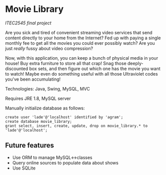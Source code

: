 # Movie Library #

_ITEC2545 final project_

Are you sick and tired of convenient streaming video services that send content directly to your home from the Internet? Fed up with paying a single monthly fee to get all the movies you could ever possibly watch? Are you just _really_ fussy about video compression?

Now, with this application, you can keep a bunch of physical media in your house! Buy extra furniture to store all that crap! Snag those deeply-discounted box sets, and then figure out which one has the movie you want to watch! Maybe even do something useful with all those Ultraviolet codes you've been accumulating!

Technologies: Java, Swing, MySQL, MVC

Requires JRE 1.8, MySQL server

Manually initialize database as follows:

    create user 'lade'@'localhost' identified by 'agram';
    create database movie_library;
    grant select, insert, create, update, drop on movie_library.* to 'lade'@'localhost'; 
    
## Future features ##
* Use ORM to manage MySQL<->classes
* Query online sources to populate data about shows
* Use SQLite



